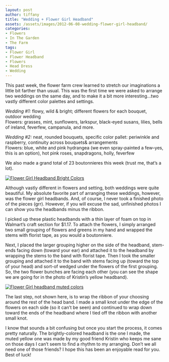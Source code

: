 ```yaml
---
layout: post
author: tiffany
title: "Wedding + Flower Girl Headband"
assets: /assets/images/2012-06-08-wedding-flower-girl-headband/
categories: 
- Flowers
- In The Garden
- The Farm
tags: 
- Flower Girl
- Flower Headband
- Flowers
- Head Dress
- Wedding
---
```


This past week, the flower farm crew learned to stretch our imaginations a little bit farther than usual. This was the first time we were asked to arrange two weddings on the same day, and to make it a bit more interesting…two vastly different color palettes and settings.

_Wedding #1:_ flowy, wild & bright; different flowers for each bouquet, outdoor wedding  
Flowers: grasses, mint, sunflowers, larkspur, black-eyed susans, lilies, bells of ireland, feverfew, campanula, and more.

_Wedding #2:_ neat, rounded bouquets, specific color pallet: periwinkle and raspberry, continuity across bouquets& arrangements  
Flowers: blue, white and pink hydrangea (we even spray-painted a few–yes, this is an option), hot pink roses, snapdragons, holly, feverfew

We also made a grand total of 23 boutonnieres this week (trust me, that’s a lot).

[![Flower Girl Headband Bright Colors](jekyll_uploads/2012/06/flowergirlheadband-325x419.jpg "flowergirlheadband")](http://www.sweetpeonies.com/2012/06/wedding-flower-girl-headband/flowergirlheadband/)

Although vastly different in flowers and setting, both weddings were quite beautiful. My absolute favorite part of arranging these weddings, however, was the flower girl headbands. And, of course, I never took a finished photo of the pieces (grr). However, if you will excuse the sad, unfinished photos I can show you the headbands minus the ribbon.

I picked up these plastic headbands with a thin layer of foam on top in Walmart’s craft section for $1.17\. To attach the flowers, I simply arranged two small grouping of flowers and greens in my hand and wrapped the stems with florist tape, as you would a boutonniere.

Next, I placed the larger grouping higher on the side of the headband, stem-ends facing down (toward your ear) and attached it to the headband by wrapping the stems to the band with florist tape. Then I took the smaller grouping and attached it to the band with stems facing up (toward the top of your head) and sort-of wedged under the flowers of the first grouping. So, the two flower bunches are facing each other (you can see the shape we are going for in the photo of Kristin’s yellow headband).

[![Flower Girl headband muted colors](jekyll_uploads/2012/06/flowergirlheadband1-325x216.jpg "flowergirlheadband")](http://www.sweetpeonies.com/2012/06/wedding-flower-girl-headband/flowergirlheadband-2/)

The last step, not shown here, is to wrap the ribbon of your choosing around the rest of the head band. I made a small knot under the edge of the flowers on each side (so it can’t be seen) and continued to wrap down toward the ends of the headband where I tied off the ribbon with another small knot.

I know that sounds a bit confusing but once you start the process, it comes pretty naturally. The brightly-colored headband is the one I made, the muted yellow one was made by my good friend Kristin who keeps me sane on those days I can’t seem to find a rhythm to my arranging. Don’t we all need one of those friends? I hope this has been an enjoyable read for you. Best of luck!